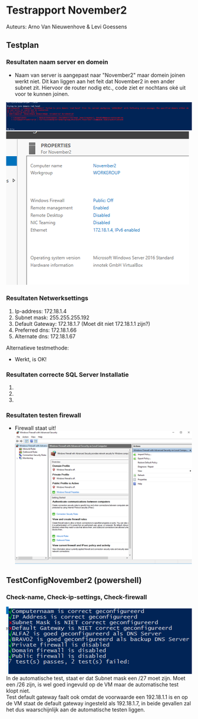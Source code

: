 # **Testrapport November2**

Auteurs: Arno Van Nieuwenhove & Levi Goessens

## Testplan

### Resultaten naam server en domein

- Naam van server is aangepast naar "November2" maar domein joinen werkt niet. Dit kan liggen aan het feit dat November2 in een ander subnet zit. Hiervoor de router nodig etc., code ziet er nochtans oké uit voor te kunnen joinen.  

![FoutenDomain](images/domain.PNG)    
![FoutenDomain](images/domain1.png)  

### Resultaten Netwerksettings
1. Ip-address: 172.18.1.4  
2. Subnet mask: 255.255.255.192 
3. Default Gateway: 172.18.1.7 (Moet dit niet 172.18.1.1 zijn?)
4. Preferred dns: 172.18.1.66
5. Alternate dns: 172.18.1.67 
  
Alternatieve testmethode:  

- Werkt, is OK!   
  
### Resultaten correcte SQL Server Installatie
1.  
2.  
3.  
  
### Resultaten testen firewall

- Firewall staat uit!  
![Firewall](images/firewall.PNG)  

## TestConfigNovember2 (powershell)
### Check-name, Check-ip-settings, Check-firewall

![AutomatedTests](images/testen.PNG)  
In de automatische test, staat er dat Subnet mask een /27 moet zijn.
Moet een /26 zijn, is wel goed ingevuld op de VM maar de automatische test klopt niet.  
Test default gateway faalt ook omdat de voorwaarde een 192.18.1.1 is en op de VM staat de default gateway ingesteld als 192.18.1.7, in beide gevallen zal het dus waarschijnlijk aan de automatische testen liggen.
